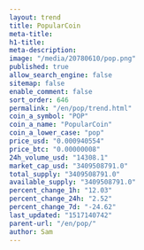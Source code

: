 ```yaml
---
layout: trend
title: PopularCoin
meta-title: 
h1-title: 
meta-description: 
image: "/media/20780610/pop.png"
published: true
allow_search_engine: false
sitemap: false
enable_comment: false
sort_order: 646
permalink: "/en/pop/trend.html"
coin_a_symbol: "POP"
coin_a_name: "PopularCoin"
coin_a_lower_case: "pop"
price_usd: "0.000940554"
price_btc: "0.00000008"
24h_volume_usd: "14308.1"
market_cap_usd: "3409508791.0"
total_supply: "3409508791.0"
available_supply: "3409508791.0"
percent_change_1h: "12.03"
percent_change_24h: "2.52"
percent_change_7d: "-24.62"
last_updated: "1517140742"
parent-url: "/en/pop/"
author: Sam
---
```


